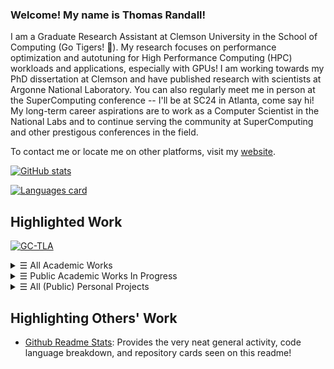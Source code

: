 ### Welcome! My name is Thomas Randall!

I am a Graduate Research Assistant at Clemson University in the School of Computing (Go Tigers! 🐯).
My research focuses on performance optimization and autotuning for High Performance Computing (HPC) workloads and applications, especially with GPUs!
I am working towards my PhD dissertation at Clemson and have published research with scientists at Argonne National Laboratory.
You can also regularly meet me in person at the SuperComputing conference -- I'll be at SC24 in Atlanta, come say hi!
My long-term career aspirations are to work as a Computer Scientist in the National Labs and to continue serving the community at SuperComputing and other prestigous conferences in the field.

To contact me or locate me on other platforms, visit my [website](https://tlranda.github.io).

[![GitHub stats](https://github-readme-stats.vercel.app/api?username=tlranda&show_icons=true&include_all_commits=true&count_private=true&disable_animations=true&theme=github_dark)](https://github.com/tlranda?tab=repositories)

[![Languages card](https://github-readme-stats.vercel.app/api/top-langs?username=tlranda&layout=compact&theme=github_dark)](https://github.com/tlranda?tab=repositories)

## Highlighted Work

[![GC-TLA](https://github-readme-stats.vercel.app/api/pin?username=tlranda&repo=GC_TLA&show_owner=true&theme=github_dark)](https://github.com/tlranda/GC_TLA)

<details>
  <summary><samp>&#9776;</samp> All Academic Works</summary>

  [![GC-TLA](https://github-readme-stats.vercel.app/api/pin?username=tlranda&repo=GC_TLA&show_owner=true&theme=github_dark)](https://github.com/tlranda/GC_TLA)
  
  [![FULL-W2V](https://github-readme-stats.vercel.app/api/pin?username=tlranda&repo=FULL-W2V&show_owner=true&theme=github_dark)](https://github.com/tlranda/FULL-W2V)
    
  <!-- Removed until a non-illegal version can be shared publicly (not a valid redistributor of these works plz don't axe my github account) [![Papers](https://github-readme-stats.vercel.app/api/pin?username=tlranda&repo=Papers&show_owner=true&theme=github_dark)](https://github.com/tlranda/Papers) -->
  <!-- The Papers repository tracks my (more or less) current reading list as well as other papers I've looked into. Organization comes and goes here, but you're welcome to join me in reviewing these papers! -->

</details>

<details>
  <summary><samp>&#9776;</samp> Public Academic Works In Progress</summary>

  [![GC-GNN](https://github-readme-stats.vercel.app/api/pin?username=tlranda&repo=GC_GNN&show_owner=true&theme=github_dark)](https://github.com/tlranda/GC_GNN)

  [![LibSensorTools](https://github-readme-stats.vercel.app/api/pin?username=tlranda&repo=LibSensorsTools&show_owner=true&theme=github_dark)](https://github.com/tlranda/LibSensorsTools)
</details>

<details>
  <summary><samp>&#9776;</samp> All (Public) Personal Projects</summary>
  These are fun things I ocassionally contribute to in my spare time.

  [![Personal Website](https://github-readme-stats.vercel.app/api/pin?username=tlranda&repo=tlranda.github.io&show_owner=true&theme=github_dark)](https://github.com/tlranda/tlranda.github.io)
  
  [![PiDay-MathCodeGolf](https://github-readme-stats.vercel.app/api/pin?username=tlranda&repo=PiDay-MathCodeGolf&show_owner=true&theme=github_dark)](https://github.com/tlranda/PiDay-MathCodeGolf)
  
  [![SpireArena](https://github-readme-stats.vercel.app/api/pin?username=tlranda&repo=SpireArena&show_owner=true&theme=github_dark)](https://github.com/tlranda/SpireArena)
  
  [![wordlePuzzles](https://github-readme-stats.vercel.app/api/pin?username=tlranda&repo=wordlePuzzles&show_owner=true&theme=github_dark)](https://github.com/tlranda/wordlePuzzles)
  
  <!-- Ahhh you're a sneaky raw-content viewer? These ones are private, but should become public in the future!!
  [![PyLatex](https://github-readme-stats.vercel.app/api/pin?username=tlranda&repo=PyLatex&show_owner=true&theme=github_dark)](https://github.com/tlranda/PyLatex)
  [![sts-modding](https://github-readme-stats.vercel.app/api/pin?username=tlranda&repo=sts-modding&show_owner=true&theme=github_dark)](https://github.com/tlranda/sts-modding)
  -->
</details>


## Highlighting Others' Work

* [Github Readme Stats](https://github.com/anuraghazra/github-readme-stats): Provides the very neat general activity, code language breakdown, and repository cards seen on this readme!
